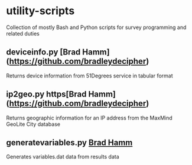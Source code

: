 # utility-scripts
Collection of mostly Bash and Python scripts for survey programming and related duties

## deviceinfo.py [Brad Hamm] (https://github.com/bradleydecipher)
Returns device information from 51Degrees service in tabular format

## ip2geo.py https[Brad Hamm] (https://github.com/bradleydecipher)
Returns geographic information for an IP address from the MaxMind GeoLite City database

## generatevariables.py [Brad Hamm](bradley@decipherinc.com)
Generates variables.dat data from results data

